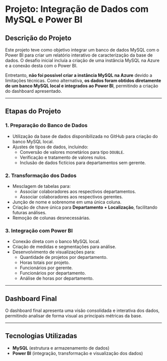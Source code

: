# Projeto: Integração de Dados com MySQL e Power BI  

## Descrição do Projeto  
Este projeto teve como objetivo integrar um banco de dados MySQL com o Power BI para criar um relatório interativo de caracterização da base de dados. O desafio inicial incluía a criação de uma instância MySQL na Azure e a conexão desta com o Power BI.  

Entretanto, **não foi possível criar a instância MySQL na Azure** devido a limitações técnicas. Como alternativa, **os dados foram obtidos diretamente de um banco MySQL local e integrados ao Power BI**, permitindo a criação do dashboard apresentado.  

---

## Etapas do Projeto  

### 1. Preparação do Banco de Dados  
- Utilização da base de dados disponibilizada no GitHub para criação do banco MySQL local.  
- Ajustes de tipos de dados, incluindo:  
  - Conversão de valores monetários para tipo `DOUBLE`.  
  - Verificação e tratamento de valores nulos.  
  - Inclusão de dados fictícios para departamentos sem gerente.  

### 2. Transformação dos Dados  
- Mesclagem de tabelas para:  
  - Associar colaboradores aos respectivos departamentos.  
  - Associar colaboradores aos respectivos gerentes.  
- Junção de nome e sobrenome em uma única coluna.  
- Criação de chave única para **Departamento + Localização**, facilitando futuras análises.  
- Remoção de colunas desnecessárias.  

### 3. Integração com Power BI  
- Conexão direta com o banco MySQL local.  
- Criação de medidas e segmentações para análise.  
- Desenvolvimento de visualizações para:  
  - Quantidade de projetos por departamento.  
  - Horas totais por projeto.  
  - Funcionários por gerente.  
  - Funcionários por departamento.  
  - Análise de horas por departamento.  

---

## Dashboard Final  
O dashboard final apresenta uma visão consolidada e interativa dos dados, permitindo analisar de forma visual as principais métricas da base.  

---

## Tecnologias Utilizadas  
- **MySQL** (estrutura e armazenamento de dados)  
- **Power BI** (integração, transformação e visualização dos dados)  
